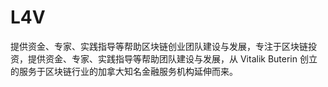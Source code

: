 # 

# L4V

提供资金、专家、实践指导等帮助区块链创业团队建设与发展，专注于区块链投资，提供资金、专家、实践指导等帮助团队建设与发展，从 Vitalik Buterin 创立的服务于区块链行业的加拿大知名金融服务机构延伸而来。



